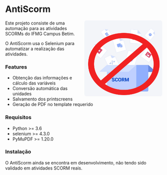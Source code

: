 # AntiScorm
<img src="antiscorm.png" width="250" style="float: right; border-radius: 7px;"/>

Este projeto consiste de uma automação para as atividades SCORMs 
do IFMG Campus Betim. 

O AntiScorm usa o Selenium para automatizar a realização das atividades.

### Features
- Obtenção das informações e cálculo das variáveis
- Conversão automática das unidades
- Salvamento dos printscreens
- Geração de PDF no template requerido

### Requisitos
- Python >= 3.6
- selenium >= 4.3.0
- PyMuPDF >= 1.20.0

### Instalação
O AntiScorm ainda se encontra em desenvolvimento, não tendo sido validado
em atividades SCORM reais.
